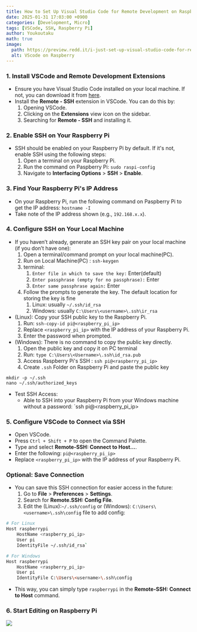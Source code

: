 ```yaml
---
title: How to Set Up Visual Studio Code for Remote Development on Raspberry Pi via SSH
date: 2025-01-31 17:03:00 +0900
categories: [Development, Micro]
tags: [VSCode, SSH, Raspberry Pi]
author: Youkoutaku
math: true
image:
  path: https://preview.redd.it/i-just-set-up-visual-studio-code-for-remote-development-on-v0-ieh7oacw9bge1.png?width=640&crop=smart&auto=webp&s=93192dc0f9df66059316a00358c91303cde7c64a
  alt: VScode on Raspberry
---
```



### 1. **Install VSCode and Remote Development Extensions**

- Ensure you have Visual Studio Code installed on your local machine. If not, you can download it from [here](https://code.visualstudio.com/).
- Install the **Remote - SSH** extension in VSCode. You can do this by:
    1. Opening VSCode.
    2. Clicking on the **Extensions** view icon on the sidebar.
    3. Searching for **Remote - SSH** and installing it.

### 2. **Enable SSH on Your Raspberry Pi**
- SSH should be enabled on your Raspberry Pi by default. If it's not, enable SSH using the following steps:
    1. Open a terminal on your Raspberry Pi.
    2. Run the command on Paspberry Pi:
        `sudo raspi-config`
    3. Navigate to **Interfacing Options** > **SSH** > **Enable**.

### 3. **Find Your Raspberry Pi's IP Address**
- On your Raspberry Pi, run the following command on Paspberry Pi to get the IP address:
    `hostname -I`
- Take note of the IP address shown (e.g., `192.168.x.x`).

### 4. **Configure SSH on Your Local Machine**
- If you haven’t already, generate an SSH key pair on your local machine (if you don’t have one):
    1. Open a terminal/command prompt on your local machine(PC).
    2. Run on Local Machine(PC) :
        `ssh-keygen`
	3. terminal: 
		1. `Enter file in which to save the key:` Enter(default)
	    1. `Enter passphrase (empty for no passphrase):` Enter
	    2. `Enter same passphrase again:` Enter
    1. Follow the prompts to generate the key. The default location for storing the key is fine
	    1. Linux: usually `~/.ssh/id_rsa`
	    2. Windows: usually `C:\Users\<username>\.ssh\ir_rsa`
- (Linux): Copy your SSH public key to the Raspberry Pi.
    1. Run:
        `ssh-copy-id pi@<raspberry_pi_ip>`
    2. Replace `<raspberry_pi_ip>` with the IP address of your Raspberry Pi.
    3. Enter the password when prompted.
- (Windows): There is no command to copy the public key directly.
	1. Open the public key and copy it on PC terminal
	2. Run: 
		`type C:\Users\<Username>\.ssh\id_rsa.pub`
	3. Access Raspberry Pi's SSH :
		`ssh pi@<raspberry_pi_ip>`
	4. Create `.ssh` Folder on Raspberry Pi and paste the public key

```shell
mkdir -p ~/.ssh
nano ~/.ssh/authorized_keys
```

- Test SSH Access:
	- Able to SSH into your Raspberry Pi from your Windows machine without a password:
		`ssh pi@<raspberry_pi_ip>

### 5. **Configure VSCode to Connect via SSH**

- Open VSCode.
- Press `Ctrl + Shift + P` to open the Command Palette.
- Type and select **Remote-SSH: Connect to Host...**.
- Enter the following: `pi@<raspberry_pi_ip>`
- Replace `<raspberry_pi_ip>` with the IP address of your Raspberry Pi.



### Optional: **Save Connection**

- You can save this SSH connection for easier access in the future:
    1. Go to **File** > **Preferences** > **Settings**.
    2. Search for **Remote.SSH: Config File**.
    3. Edit the (Linux):`~/.ssh/config` or (Windows): `C:\Users\<username>\.ssh\config` file to add config:

```bash
# For Linux
Host raspberrypi
	HostName <raspberry_pi_ip>   
	User pi   
	IdentityFile ~/.ssh/id_rsa`
```
```bash
# For Windows
Host raspberrypi
	HostName <raspberry_pi_ip>   
	User pi   
	IdentityFile C:\Users\<username>\.ssh\config
```

- This way, you can simply type `raspberrypi` in the **Remote-SSH: Connect to Host** command.

### 6. **Start Editing on Raspberry Pi**

![](https://preview.redd.it/i-just-set-up-visual-studio-code-for-remote-development-on-v0-ieh7oacw9bge1.png?width=640&crop=smart&auto=webp&s=93192dc0f9df66059316a00358c91303cde7c64a)